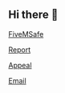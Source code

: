 ## Hi there 👋



[FiveMSafe](https://fivemsafe.cisco8114.com/)

[Report](https://fivemsafe.cisco8114.com/report/)

[Appeal](https://fivemsafe.cisco8114.com/appeal/)

[Email](mailto:support@cisco8114.com)


<!--

**Here are some ideas to get you started:**

🙋‍♀️ A short introduction - what is your organization all about?
🌈 Contribution guidelines - how can the community get involved?
👩‍💻 Useful resources - where can the community find your docs? Is there anything else the community should know?
🍿 Fun facts - what does your team eat for breakfast?
🧙 Remember, you can do mighty things with the power of [Markdown](https://docs.github.com/github/writing-on-github/getting-started-with-writing-and-formatting-on-github/basic-writing-and-formatting-syntax)
-->
